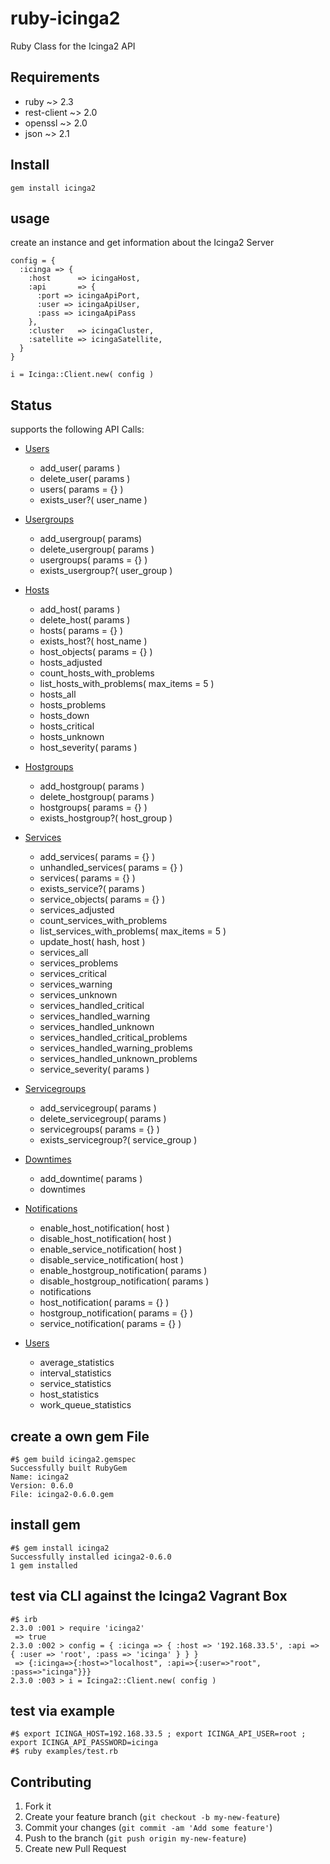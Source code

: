 # ruby-icinga2

Ruby Class for the Icinga2 API

## Requirements

 * ruby ~> 2.3
 * rest-client ~> 2.0
 * openssl ~> 2.0
 * json ~> 2.1


## Install

    gem install icinga2

## usage

create an instance and get information about the Icinga2 Server

    config = {
      :icinga => {
        :host      => icingaHost,
        :api       => {
          :port => icingaApiPort,
          :user => icingaApiUser,
          :pass => icingaApiPass
        },
        :cluster   => icingaCluster,
        :satellite => icingaSatellite,
      }
    }

    i = Icinga::Client.new( config )

## Status

supports the following API Calls:


  - [Users](doc/users.md)
    * add_user( params )
    * delete_user( params )
    * users( params = {} )
    * exists_user?( user_name )

  - [Usergroups](doc/usergroups.md)
    * add_usergroup( params)
    * delete_usergroup( params )
    * usergroups( params = {} )
    * exists_usergroup?( user_group )

  - [Hosts](doc/hosts.md)
    * add_host( params )
    * delete_host( params )
    * hosts( params = {} )
    * exists_host?( host_name )
    * host_objects( params = {} )
    * hosts_adjusted
    * count_hosts_with_problems
    * list_hosts_with_problems( max_items = 5 )
    * hosts_all
    * hosts_problems
    * hosts_down
    * hosts_critical
    * hosts_unknown
    * host_severity( params )

  - [Hostgroups](doc/hostgroups.md)
    * add_hostgroup( params )
    * delete_hostgroup( params )
    * hostgroups( params = {} )
    * exists_hostgroup?( host_group )

  - [Services](doc/services.md)
    * add_services( params = {} )
    * unhandled_services( params = {} )
    * services( params = {} )
    * exists_service?( params )
    * service_objects( params = {} )
    * services_adjusted
    * count_services_with_problems
    * list_services_with_problems( max_items = 5 )
    * update_host( hash, host )
    * services_all
    * services_problems
    * services_critical
    * services_warning
    * services_unknown
    * services_handled_critical
    * services_handled_warning
    * services_handled_unknown
    * services_handled_critical_problems
    * services_handled_warning_problems
    * services_handled_unknown_problems
    * service_severity( params )

  - [Servicegroups](doc/servicegroups.md)
    * add_servicegroup( params )
    * delete_servicegroup( params )
    * servicegroups( params = {} )
    * exists_servicegroup?( service_group )

  - [Downtimes](doc/downtimes.md)
    * add_downtime( params )
    * downtimes

  - [Notifications](doc/notifications.md)
    * enable_host_notification( host )
    * disable_host_notification( host )
    * enable_service_notification( host )
    * disable_service_notification( host )
    * enable_hostgroup_notification( params )
    * disable_hostgroup_notification( params )
    * notifications
    * host_notification( params = {} )
    * hostgroup_notification( params = {} )
    * service_notification( params = {} )

  - [Users](doc/statistics.md)
    * average_statistics
    * interval_statistics
    * service_statistics
    * host_statistics
    * work_queue_statistics


## create a own gem File

    #$ gem build icinga2.gemspec
    Successfully built RubyGem
    Name: icinga2
    Version: 0.6.0
    File: icinga2-0.6.0.gem

## install gem

    #$ gem install icinga2
    Successfully installed icinga2-0.6.0
    1 gem installed

## test via CLI against the Icinga2 Vagrant Box

    #$ irb
    2.3.0 :001 > require 'icinga2'
     => true
    2.3.0 :002 > config = { :icinga => { :host => '192.168.33.5', :api => { :user => 'root', :pass => 'icinga' } } }
     => {:icinga=>{:host=>"localhost", :api=>{:user=>"root", :pass=>"icinga"}}}
    2.3.0 :003 > i = Icinga2::Client.new( config )

## test via example
    #$ export ICINGA_HOST=192.168.33.5 ; export ICINGA_API_USER=root ; export ICINGA_API_PASSWORD=icinga
    #$ ruby examples/test.rb



## Contributing

1. Fork it
2. Create your feature branch (`git checkout -b my-new-feature`)
3. Commit your changes (`git commit -am 'Add some feature'`)
4. Push to the branch (`git push origin my-new-feature`)
5. Create new Pull Request




